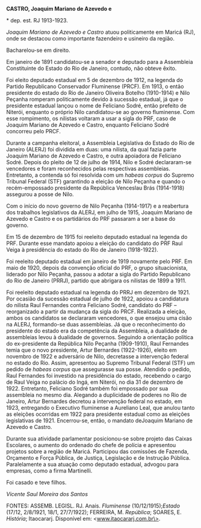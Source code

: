**CASTRO, Joaquim Mariano de Azevedo e**

\* dep. est. RJ 1913-1923.

*Joaquim Mariano de Azevedo e Castro* atuou politicamente em Maricá
(RJ), onde se destacou como importante fazendeiro e usineiro da região.

Bacharelou-se em direito.

Em janeiro de 1891 candidatou-se a senador e deputado para a Assembleia
Constituinte do Estado do Rio de Janeiro, contudo, não obteve êxito.

Foi eleito deputado estadual em 5 de dezembro de 1912, na legenda do
Partido Republicano Conservador Fluminense (PRCF). Em 1913, o então
presidente do estado do Rio de Janeiro Oliveira Botelho (1910-1914) e
Nilo Peçanha romperam politicamente devido à sucessão estadual, já que o
presidente estadual lançou o nome de Feliciano Sodré, então prefeito de
Niterói, enquanto o próprio Nilo candidatou-se ao governo fluminense.
Com esse rompimento, os nilistas voltaram a usar a sigla do PRF, caso de
Joaquim Mariano de Azevedo e Castro, enquanto Feliciano Sodré concorreu
pelo PRCF.

Durante a campanha eleitoral, a Assembleia Legislativa do Estado do Rio
de Janeiro (ALERJ) foi dividida em duas: uma nilista, da qual fazia
parte Joaquim Mariano de Azevedo e Castro, e outra apoiadora de
Feliciano Sodré. Depois do pleito de 12 de julho de 1914, Nilo e Sodré
declararam-se vencedores e foram reconhecidos pelas respectivas
assembleias. Entretanto, a contenda só foi resolvida com um *habeas
corpus* do Supremo Tribunal Federal (STF) garantindo a eleição de Nilo
Peçanha e quando o recém-empossado presidente da República Venceslau
Brás (1914-1918) assegurou a posse de Nilo.

Com o início do novo governo de Nilo Peçanha (1914-1917) e a reabertura
dos trabalhos legislativos da ALERJ, em julho de 1915, Joaquim Mariano
de Azevedo e Castro e os partidários do PRF passaram a ser a base do
governo.

Em 15 de dezembro de 1915 foi reeleito deputado estadual na legenda do
PRF. Durante esse mandato apoiou a eleição do candidato do PRF Raul
Veiga à presidência do estado do Rio de Janeiro (1918-1922).

Foi reeleito deputado estadual em janeiro de 1919 novamente pelo PRF. Em
maio de 1920, depois da convenção oficial do PRF, o grupo situacionista,
liderado por Nilo Peçanha, passou a adotar a sigla do Partido
Republicano do Rio de Janeiro (PRRJ), partido que abrigara os nilistas
de 1899 a 1911.

Foi reeleito deputado estadual na legenda do PRRJ em dezembro de 1921.
Por ocasião da sucessão estadual de julho de 1922, apoiou a candidatura
do nilista Raul Fernandes contra Feliciano Sodré, candidato do PRF –
reorganizado a partir da mudança da sigla do PRCF. Realizada a eleição,
ambos os candidatos se declararam vencedores, o que ensejou uma cisão na
ALERJ, formando-se duas assembleias. Já que o reconhecimento do
presidente do estado era da competência da Assembleia, a dualidade de
assembleias levou à dualidade de governos. Seguindo a orientação
política do ex-presidente da República Nilo Peçanha (1909-1910), Raul
Fernandes temia que o novo presidente, Artur Bernardes (1922-1926),
eleito em novembro de 1922 e adversário de Nilo, decretasse a
intervenção federal no estado do Rio. Assim, apresentou ao Supremo
Tribunal Federal (STF) um pedido de *habeas corpus* que assegurasse sua
posse. Atendido o pedido, Raul Fernandes foi investido na presidência do
estado, recebendo o cargo de Raul Veiga no palácio do Ingá, em Niterói,
no dia 31 de dezembro de 1922. Entretanto, Feliciano Sodré também foi
empossado por sua assembleia no mesmo dia. Alegando a duplicidade de
poderes no Rio de Janeiro, Artur Bernardes decretou a intervenção
federal no estado, em 1923, entregando o Executivo fluminense a
Aureliano Leal, que anulou tanto as eleições ocorridas em 1922 para
presidente estadual como as eleições legislativas de 1921. Encerrou-se,
então, o mandato deJoaquim Mariano de Azevedo e Castro.

Durante sua atividade parlamentar posicionou-se sobre projeto das Caixas
Escolares, o aumento do ordenado do chefe de polícia e apresentou
projetos sobre a região de Maricá. Participou das comissões de Fazenda,
Orçamento e Força Pública, de Justiça, Legislação e de Instrução
Pública. Paralelamente a sua atuação como deputado estadual, advogou
para empresas, como a firma Martinelli.

Foi casado e teve filhos.

*Vicente Saul Moreira dos Santos*

FONTES: ASSEMB. LEGISL. RJ. Anais. *Fluminense* (10/12/1915);*Estado*
(17/12, 2/8/1921, 18/1, 27/7/1922); FERREIRA, M. *República*; SOARES, E.
*História*; Itaocararj. Disponível em: \<www.itaocararj.com.br\>.
